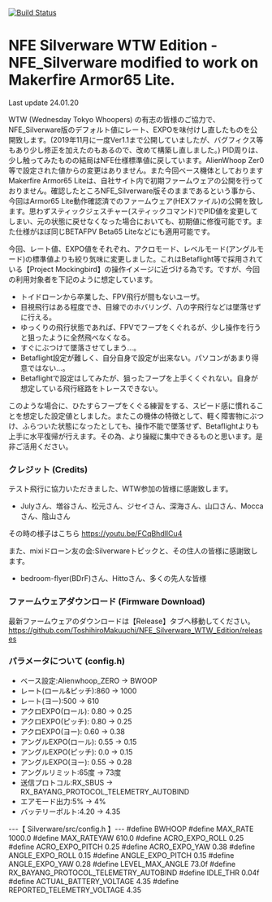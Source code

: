 [![Build Status](https://travis-ci.org/silver13/BoldClash-BWHOOP-B-03.svg?branch=master)](https://travis-ci.org/silver13/BoldClash-BWHOOP-B-03)

# NFE Silverware WTW Edition - NFE_Silverware modified to work on Makerfire Armor65 Lite.
Last update 24.01.20

WTW (Wednesday Tokyo Whoopers) の有志の皆様のご協力で、NFE_Silverware版のデフォルト値にレート、EXPOを味付けし直したものを公開致します。(2019年11月に一度Ver1.1まで公開していましたが、バグフィクス等もあり少し修正を加えたのもあるので、改めて構築し直しました。) PID周りは、少し触ってみたものの結局はNFE仕様標準値に戻しています。AlienWhoop Zer0等で設定された値からの変更はありません。また今回ベース機体としておりますMakerfire Armor65 Liteは、自社サイト内で初期ファームウェアの公開を行っておりません。確認したところNFE_Silverware版そのままであるという事から、今回はArmor65 Lite動作確認済でのファームウェア(HEXファイル)の公開を致します。思わずスティックジェスチャー(スティックコマンド)でPID値を変更してしまい、元の状態に戻せなくなった場合においても、初期値に修復可能です。また仕様がほぼ同じBETAFPV Beta65 Liteなどにも適用可能です。

今回、レート値、EXPO値をそれぞれ、アクロモード、レベルモード(アングルモード)の標準値よりも絞り気味に変更しました。これはBetaflight等で採用されている【Project Mockingbird】の操作イメージに近づける為です。ですが、今回の利用対象者を下記のように想定しています。

 * トイドローンから卒業した、FPV飛行が間もないユーザ。
 * 目視飛行はある程度でき、目線でのホバリング、八の字飛行などは墜落せずに行える。
 * ゆっくりの飛行状態であれば、FPVでフープをくぐれるが、少し操作を行うと狙ったように全然飛べなくなる。
 * すぐにぶつけて墜落させてしまう…。
 * Betaflight設定が難しく、自分自身で設定が出来ない。パソコンがあまり得意ではない…。
 * Betaflightで設定はしてみたが、狙ったフープを上手くくぐれない。自身が想定している飛行経路をトレースできない。

このような場合に、ひたすらフープをくぐる練習をする、スピード感に慣れることを想定した設定値としました。またこの機体の特徴として、軽く障害物にぶつけ、ふらついた状態になったとしても、操作不能で墜落せず、Betaflightよりも上手に水平復帰が行えます。その為、より操縦に集中できるものと思います。是非ご活用ください。



### クレジット (Credits)

テスト飛行に協力いただきました、WTW参加の皆様に感謝致します。
 * Julyさん、増谷さん、松元さん、ジセイさん、深海さん、山口さん、Moccaさん、陰山さん

その時の様子はこちら
https://youtu.be/FCqBhdlICu4


また、mixiドローン友の会:Silverwareトピックと、その住人の皆様に感謝致します。
 * bedroom-flyer(BDrF)さん、Hittoさん、多くの先人な皆様


### ファームウェアダウンロード (Firmware Download)

最新ファームウェアのダウンロードは【Release】タブへ移動してください。
https://github.com/ToshihiroMakuuchi/NFE_Silverware_WTW_Edition/releases


### パラメータについて (config.h)

* ベース設定:Alienwhoop_ZERO → BWOOP
* レート(ロール&ピッチ):860 → 1000
* レート(ヨー):500 → 610
* アクロEXPO(ロール): 0.80 → 0.25
* アクロEXPO(ピッチ): 0.80 → 0.25
* アクロEXPO(ヨー): 0.60 → 0.38
* アングルEXPO(ロール): 0.55 → 0.15
* アングルEXPO(ピッチ): 0.0 → 0.15
* アングルEXPO(ヨー): 0.55 → 0.28
* アングルリミット:65度 → 73度
* 送信プロトコル:RX_SBUS → RX_BAYANG_PROTOCOL_TELEMETRY_AUTOBIND
* エアモード出力:5% → 4%
* バッテリーボルト:4.20 → 4.35

<p>---【 Silverware/src/config.h 】---
#define BWHOOP
#define MAX_RATE 1000.0
#define MAX_RATEYAW 610.0
#define ACRO_EXPO_ROLL 0.25
#define ACRO_EXPO_PITCH 0.25
#define ACRO_EXPO_YAW 0.38
#define ANGLE_EXPO_ROLL 0.15
#define ANGLE_EXPO_PITCH 0.15
#define ANGLE_EXPO_YAW 0.28
#define LEVEL_MAX_ANGLE 73.0f
#define RX_BAYANG_PROTOCOL_TELEMETRY_AUTOBIND
#define IDLE_THR 0.04f
#define ACTUAL_BATTERY_VOLTAGE 4.35
#define REPORTED_TELEMETRY_VOLTAGE 4.35</p>

